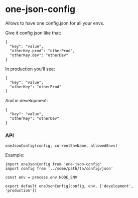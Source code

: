 # one-json-config

Allows to have one config.json for all your envs.

Give it config json like that:

```
{
  "key": "value",
  "otherKey.prod": "otherProd",
  "otherKey.dev": "otherDev"
}
```

In production you'll see:

```
{
  "key": "value",
  "otherKey": "otherProd"
}
```

And in development:

```
{
  "key": "value",
  "otherKey": "otherDev"
}
```


### API

`oneJsonConfig(config, currentEnvName, allowedEnvs)`

Example:

```
import oneJsonConfig from 'one-json-config'
import config from '../some/path/to/config/json'

const env = process.env.NODE_ENV

export default oneJsonConfig(config, env, ['development', 'production'])


```

